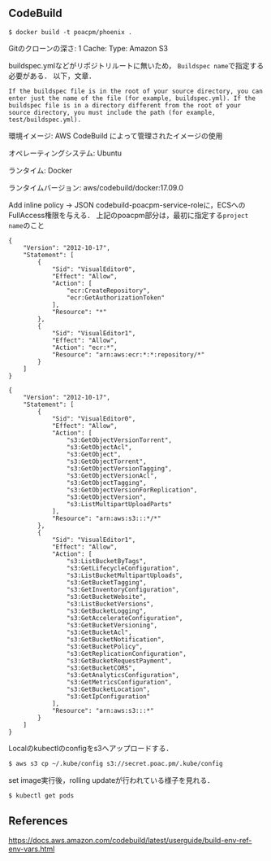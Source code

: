 ## CodeBuild

```
$ docker build -t poacpm/phoenix .
```

Gitのクローンの深さ: 1
Cache: Type: Amazon S3


buildspec.ymlなどがリポジトリルートに無いため，
`Buildspec name`で指定する必要がある．
以下，文章．
```
If the buildspec file is in the root of your source directory, you can enter just the name of the file (for example, buildspec.yml). If the buildspec file is in a directory different from the root of your source directory, you must include the path (for example, test/buildspec.yml).
```

環境イメージ: AWS CodeBuild によって管理されたイメージの使用

オペレーティングシステム: Ubuntu

ランタイム: Docker

ランタイムバージョン: aws/codebuild/docker:17.09.0


Add inline policy -> JSON
codebuild-poacpm-service-roleに，ECSへのFullAccess権限を与える．
上記のpoacpm部分は，最初に指定する`project name`のこと
```json:AmazonECR_FullAccess
{
    "Version": "2012-10-17",
    "Statement": [
        {
            "Sid": "VisualEditor0",
            "Effect": "Allow",
            "Action": [
                "ecr:CreateRepository",
                "ecr:GetAuthorizationToken"
            ],
            "Resource": "*"
        },
        {
            "Sid": "VisualEditor1",
            "Effect": "Allow",
            "Action": "ecr:*",
            "Resource": "arn:aws:ecr:*:*:repository/*"
        }
    ]
}
```
```json:AmazonS3_ReadOnly
{
    "Version": "2012-10-17",
    "Statement": [
        {
            "Sid": "VisualEditor0",
            "Effect": "Allow",
            "Action": [
                "s3:GetObjectVersionTorrent",
                "s3:GetObjectAcl",
                "s3:GetObject",
                "s3:GetObjectTorrent",
                "s3:GetObjectVersionTagging",
                "s3:GetObjectVersionAcl",
                "s3:GetObjectTagging",
                "s3:GetObjectVersionForReplication",
                "s3:GetObjectVersion",
                "s3:ListMultipartUploadParts"
            ],
            "Resource": "arn:aws:s3:::*/*"
        },
        {
            "Sid": "VisualEditor1",
            "Effect": "Allow",
            "Action": [
                "s3:ListBucketByTags",
                "s3:GetLifecycleConfiguration",
                "s3:ListBucketMultipartUploads",
                "s3:GetBucketTagging",
                "s3:GetInventoryConfiguration",
                "s3:GetBucketWebsite",
                "s3:ListBucketVersions",
                "s3:GetBucketLogging",
                "s3:GetAccelerateConfiguration",
                "s3:GetBucketVersioning",
                "s3:GetBucketAcl",
                "s3:GetBucketNotification",
                "s3:GetBucketPolicy",
                "s3:GetReplicationConfiguration",
                "s3:GetBucketRequestPayment",
                "s3:GetBucketCORS",
                "s3:GetAnalyticsConfiguration",
                "s3:GetMetricsConfiguration",
                "s3:GetBucketLocation",
                "s3:GetIpConfiguration"
            ],
            "Resource": "arn:aws:s3:::*"
        }
    ]
}
```

Localのkubectlのconfigをs3へアップロードする．
```bash
$ aws s3 cp ~/.kube/config s3://secret.poac.pm/.kube/config
```

set image実行後，rolling updateが行われている様子を見れる．
```bash
$ kubectl get pods
```

## References
https://docs.aws.amazon.com/codebuild/latest/userguide/build-env-ref-env-vars.html

